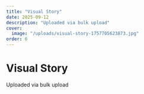 ```yaml
---
title: "Visual Story"
date: 2025-09-12
description: "Uploaded via bulk upload"
cover:
  image: "/uploads/visual-story-1757705623873.jpg"
order: 6
---
```


# Visual Story

Uploaded via bulk upload